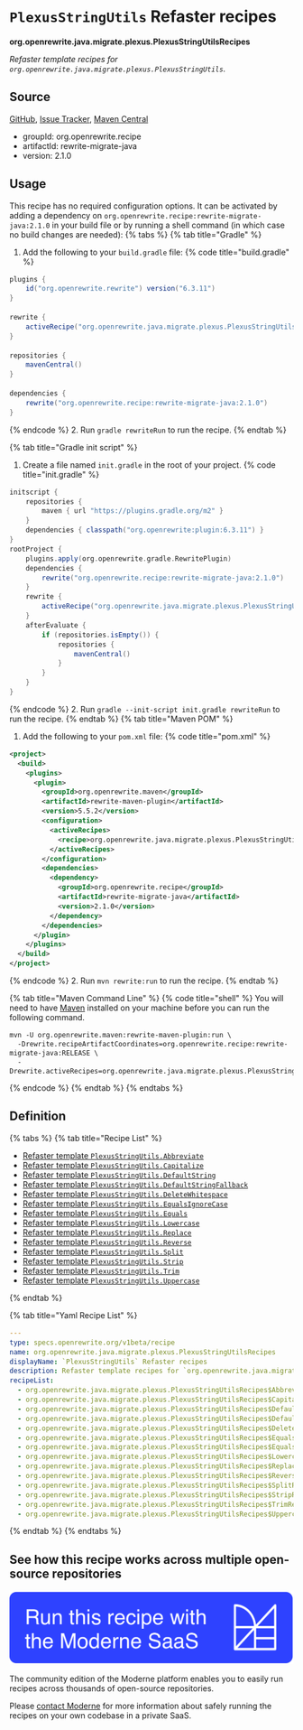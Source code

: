 # `PlexusStringUtils` Refaster recipes

**org.openrewrite.java.migrate.plexus.PlexusStringUtilsRecipes**

_Refaster template recipes for `org.openrewrite.java.migrate.plexus.PlexusStringUtils`._

## Source

[GitHub](https://github.com/openrewrite/rewrite-migrate-java/blob/main/src/main/java/org/openrewrite/java/migrate/plexus/PlexusStringUtilsRecipes.java), [Issue Tracker](https://github.com/openrewrite/rewrite-migrate-java/issues), [Maven Central](https://central.sonatype.com/artifact/org.openrewrite.recipe/rewrite-migrate-java/2.1.0/jar)

* groupId: org.openrewrite.recipe
* artifactId: rewrite-migrate-java
* version: 2.1.0


## Usage

This recipe has no required configuration options. It can be activated by adding a dependency on `org.openrewrite.recipe:rewrite-migrate-java:2.1.0` in your build file or by running a shell command (in which case no build changes are needed): 
{% tabs %}
{% tab title="Gradle" %}
1. Add the following to your `build.gradle` file:
{% code title="build.gradle" %}
```groovy
plugins {
    id("org.openrewrite.rewrite") version("6.3.11")
}

rewrite {
    activeRecipe("org.openrewrite.java.migrate.plexus.PlexusStringUtilsRecipes")
}

repositories {
    mavenCentral()
}

dependencies {
    rewrite("org.openrewrite.recipe:rewrite-migrate-java:2.1.0")
}
```
{% endcode %}
2. Run `gradle rewriteRun` to run the recipe.
{% endtab %}

{% tab title="Gradle init script" %}
1. Create a file named `init.gradle` in the root of your project.
{% code title="init.gradle" %}
```groovy
initscript {
    repositories {
        maven { url "https://plugins.gradle.org/m2" }
    }
    dependencies { classpath("org.openrewrite:plugin:6.3.11") }
}
rootProject {
    plugins.apply(org.openrewrite.gradle.RewritePlugin)
    dependencies {
        rewrite("org.openrewrite.recipe:rewrite-migrate-java:2.1.0")
    }
    rewrite {
        activeRecipe("org.openrewrite.java.migrate.plexus.PlexusStringUtilsRecipes")
    }
    afterEvaluate {
        if (repositories.isEmpty()) {
            repositories {
                mavenCentral()
            }
        }
    }
}
```
{% endcode %}
2. Run `gradle --init-script init.gradle rewriteRun` to run the recipe.
{% endtab %}
{% tab title="Maven POM" %}
1. Add the following to your `pom.xml` file:
{% code title="pom.xml" %}
```xml
<project>
  <build>
    <plugins>
      <plugin>
        <groupId>org.openrewrite.maven</groupId>
        <artifactId>rewrite-maven-plugin</artifactId>
        <version>5.5.2</version>
        <configuration>
          <activeRecipes>
            <recipe>org.openrewrite.java.migrate.plexus.PlexusStringUtilsRecipes</recipe>
          </activeRecipes>
        </configuration>
        <dependencies>
          <dependency>
            <groupId>org.openrewrite.recipe</groupId>
            <artifactId>rewrite-migrate-java</artifactId>
            <version>2.1.0</version>
          </dependency>
        </dependencies>
      </plugin>
    </plugins>
  </build>
</project>
```
{% endcode %}
2. Run `mvn rewrite:run` to run the recipe.
{% endtab %}

{% tab title="Maven Command Line" %}
{% code title="shell" %}
You will need to have [Maven](https://maven.apache.org/download.cgi) installed on your machine before you can run the following command.

```shell
mvn -U org.openrewrite.maven:rewrite-maven-plugin:run \
  -Drewrite.recipeArtifactCoordinates=org.openrewrite.recipe:rewrite-migrate-java:RELEASE \
  -Drewrite.activeRecipes=org.openrewrite.java.migrate.plexus.PlexusStringUtilsRecipes
```
{% endcode %}
{% endtab %}
{% endtabs %}

## Definition

{% tabs %}
{% tab title="Recipe List" %}
* [Refaster template `PlexusStringUtils.Abbreviate`](../../../java/migrate/plexus/plexusstringutilsrecipes$abbreviaterecipe.md)
* [Refaster template `PlexusStringUtils.Capitalize`](../../../java/migrate/plexus/plexusstringutilsrecipes$capitalizerecipe.md)
* [Refaster template `PlexusStringUtils.DefaultString`](../../../java/migrate/plexus/plexusstringutilsrecipes$defaultstringrecipe.md)
* [Refaster template `PlexusStringUtils.DefaultStringFallback`](../../../java/migrate/plexus/plexusstringutilsrecipes$defaultstringfallbackrecipe.md)
* [Refaster template `PlexusStringUtils.DeleteWhitespace`](../../../java/migrate/plexus/plexusstringutilsrecipes$deletewhitespacerecipe.md)
* [Refaster template `PlexusStringUtils.EqualsIgnoreCase`](../../../java/migrate/plexus/plexusstringutilsrecipes$equalsignorecaserecipe.md)
* [Refaster template `PlexusStringUtils.Equals`](../../../java/migrate/plexus/plexusstringutilsrecipes$equalsrecipe.md)
* [Refaster template `PlexusStringUtils.Lowercase`](../../../java/migrate/plexus/plexusstringutilsrecipes$lowercaserecipe.md)
* [Refaster template `PlexusStringUtils.Replace`](../../../java/migrate/plexus/plexusstringutilsrecipes$replacerecipe.md)
* [Refaster template `PlexusStringUtils.Reverse`](../../../java/migrate/plexus/plexusstringutilsrecipes$reverserecipe.md)
* [Refaster template `PlexusStringUtils.Split`](../../../java/migrate/plexus/plexusstringutilsrecipes$splitrecipe.md)
* [Refaster template `PlexusStringUtils.Strip`](../../../java/migrate/plexus/plexusstringutilsrecipes$striprecipe.md)
* [Refaster template `PlexusStringUtils.Trim`](../../../java/migrate/plexus/plexusstringutilsrecipes$trimrecipe.md)
* [Refaster template `PlexusStringUtils.Uppercase`](../../../java/migrate/plexus/plexusstringutilsrecipes$uppercaserecipe.md)

{% endtab %}

{% tab title="Yaml Recipe List" %}
```yaml
---
type: specs.openrewrite.org/v1beta/recipe
name: org.openrewrite.java.migrate.plexus.PlexusStringUtilsRecipes
displayName: `PlexusStringUtils` Refaster recipes
description: Refaster template recipes for `org.openrewrite.java.migrate.plexus.PlexusStringUtils`.
recipeList:
  - org.openrewrite.java.migrate.plexus.PlexusStringUtilsRecipes$AbbreviateRecipe
  - org.openrewrite.java.migrate.plexus.PlexusStringUtilsRecipes$CapitalizeRecipe
  - org.openrewrite.java.migrate.plexus.PlexusStringUtilsRecipes$DefaultStringRecipe
  - org.openrewrite.java.migrate.plexus.PlexusStringUtilsRecipes$DefaultStringFallbackRecipe
  - org.openrewrite.java.migrate.plexus.PlexusStringUtilsRecipes$DeleteWhitespaceRecipe
  - org.openrewrite.java.migrate.plexus.PlexusStringUtilsRecipes$EqualsIgnoreCaseRecipe
  - org.openrewrite.java.migrate.plexus.PlexusStringUtilsRecipes$EqualsRecipe
  - org.openrewrite.java.migrate.plexus.PlexusStringUtilsRecipes$LowercaseRecipe
  - org.openrewrite.java.migrate.plexus.PlexusStringUtilsRecipes$ReplaceRecipe
  - org.openrewrite.java.migrate.plexus.PlexusStringUtilsRecipes$ReverseRecipe
  - org.openrewrite.java.migrate.plexus.PlexusStringUtilsRecipes$SplitRecipe
  - org.openrewrite.java.migrate.plexus.PlexusStringUtilsRecipes$StripRecipe
  - org.openrewrite.java.migrate.plexus.PlexusStringUtilsRecipes$TrimRecipe
  - org.openrewrite.java.migrate.plexus.PlexusStringUtilsRecipes$UppercaseRecipe

```
{% endtab %}
{% endtabs %}

## See how this recipe works across multiple open-source repositories

[![Moderne Link Image](/.gitbook/assets/ModerneRecipeButton.png)](https://app.moderne.io/recipes/org.openrewrite.java.migrate.plexus.PlexusStringUtilsRecipes)

The community edition of the Moderne platform enables you to easily run recipes across thousands of open-source repositories.

Please [contact Moderne](https://moderne.io/product) for more information about safely running the recipes on your own codebase in a private SaaS.
